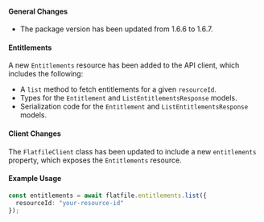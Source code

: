 #### General Changes

- The package version has been updated from 1.6.6 to 1.6.7.

#### Entitlements

A new `Entitlements` resource has been added to the API client, which includes the following:

- A `list` method to fetch entitlements for a given `resourceId`.
- Types for the `Entitlement` and `ListEntitlementsResponse` models.
- Serialization code for the `Entitlement` and `ListEntitlementsResponse` models.

#### Client Changes

The `FlatfileClient` class has been updated to include a new `entitlements` property, which exposes the `Entitlements` resource.

#### Example Usage

```typescript
const entitlements = await flatfile.entitlements.list({
  resourceId: "your-resource-id"
});
```